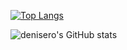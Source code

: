 
[![Top Langs](https://github-readme-stats.vercel.app/api/top-langs/?username=denisero21&layout=compact&theme=radical&hide=pascal,scss,html,css)](https://github.com/anuraghazra/github-readme-stats)

![denisero's GitHub stats](https://github-readme-stats.vercel.app/api?username=denisero21&show_icons=true&theme=radical)

<!--
**denisero21/denisero21** is a ✨ _special_ ✨ repository because its `README.md` (this file) appears on your GitHub profile.

Here are some ideas to get you started:

- 🔭 I’m currently working on ...
- 🌱 I’m currently learning ...
- 👯 I’m looking to collaborate on ...
- 🤔 I’m looking for help with ...
- 💬 Ask me about ...
- 📫 How to reach me: ...
- 😄 Pronouns: ...
- ⚡ Fun fact: ...
-->

